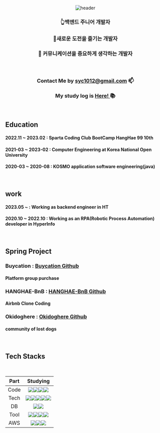 <div align = "center">

![header](https://capsule-render.vercel.app/api?type=waving&color=614385&height=300&section=header&text=Seo%20young%20cheol&desc=thank%20you%20for%20visit%20my%20github&fontAlignY=30&animation=fadeIn&fontSize=90&fontColor=f7f5f5)


### 👆백엔드 주니어 개발자</br>
### 🙂새로운 도전을 즐기는 개발자</br>
### 💭 커뮤니케이션을 중요하게 생각하는 개발자</br>


### </br></br> Contact Me by syc1012@gmail.com 📫 </br></br> My study log is [ Here! ](https://nervous-square-de2.notion.site/9680d84543964c06a12a501178f8207e) 📚

</div>
</br>
<div>

##  Education
#### 2022.11 ~ 2023.02  : Sparta Coding Club BootCamp HangHae 99 10th  
#### 2021-03 ~ 2023-02 : Computer Engineering at Korea National Open University
#### 2020-03 ~ 2020-08 : KOSMO application software engineering(java)
</div>

</br>


##  work
#### 2023.05 ~          : Working as backend engineer in HT
#### 2020.10 ~ 2022.10  : Working as an RPA(Robotic Process Automation) developer in HyperInfo
</div>

</br>
<div>

##  Spring Project 
### Buycation : [ Buycation Github ](https://github.com/Hanghae99-FinalProject-Buycation/BE-Buycation)
#### Platform group purchase
### HANGHAE-BnB : [ HANGHAE-BnB Github ](https://github.com/Clone-group5/hanghae-BnB)
#### Airbnb Clone Coding
### Okidoghere  : [ Okidoghere Github ](https://github.com/201411096/kosmo_petcommunity)
####  community of lost dogs
  
</div>
</br>

<div>  

## Tech Stacks
</br>

|Part|Studying|
|:---:|:---:|
|Code|<img src="https://img.shields.io/badge/Java-E34F26?style=for-the-badge&logo=java&logoColor=white"/><img src="https://img.shields.io/badge/JavaScript-F7DF1E?style=for-the-badge&logo=javascript&logoColor=white"/><img src="https://img.shields.io/badge/HTML5-E34F26?style=for-the-badge&logo=html5&logoColor=white"/><img src="https://img.shields.io/badge/CSS3-1572B6?style=for-the-badge&logo=css3&logoColor=white"/>|
|Tech|<img src="https://img.shields.io/badge/Spring-6DB33F?style=for-the-badge&logo=spring&logoColor=white"/><img src="https://img.shields.io/badge/SpringBoot-6DB33F?style=for-the-badge&logo=springboot&logoColor=white"/><img src="https://img.shields.io/badge/SpringSecurity-6DB33F?style=for-the-badge&logo=springsecurity&logoColor=white"/><img src="https://img.shields.io/badge/JWT-000000?style=for-the-badge&logo=jsonwebtokens&logoColor=white"/><img src="https://img.shields.io/badge/MyBatis-333333?style=for-the-badge&logo=MyBatis&logoColor=white"/>|
|DB|<img src="https://img.shields.io/badge/MySQL-4479A1?style=for-the-badge&logo=mysql&logoColor=white"/><img src="https://img.shields.io/badge/redis-red?style=for-the-badge&logo=redis&logoColor=white">|
|Tool|<img src="https://img.shields.io/badge/INTELLIJIDEA-000000?style=for-the-badge&logo=intellijidea&logoColor=white"/><img src="https://img.shields.io/badge/Git-F05032?style=for-the-badge&logo=git&logoColor=white"/><img src="https://img.shields.io/badge/Github-181717?style=for-the-badge&logo=github&logoColor=white"/><img src="https://img.shields.io/badge/Slack-4A154B?style=for-the-badge&logo=slack&logoColor=white"/>||
|AWS|<img src="https://img.shields.io/badge/AwsEC2-232F3E?style=for-the-badge&logo=AmazonAWS&logoColor=white"/><img src="https://img.shields.io/badge/AwsRDS-232F3E?style=for-the-badge&logo=AmazonAWS&logoColor=white"/><img src="https://img.shields.io/badge/AwsS3-232F3E?style=for-the-badge&logo=AmazonS3&logoColor=white"/>|
  
</div>  

<div align = "center">  
 
</br>

</div>
